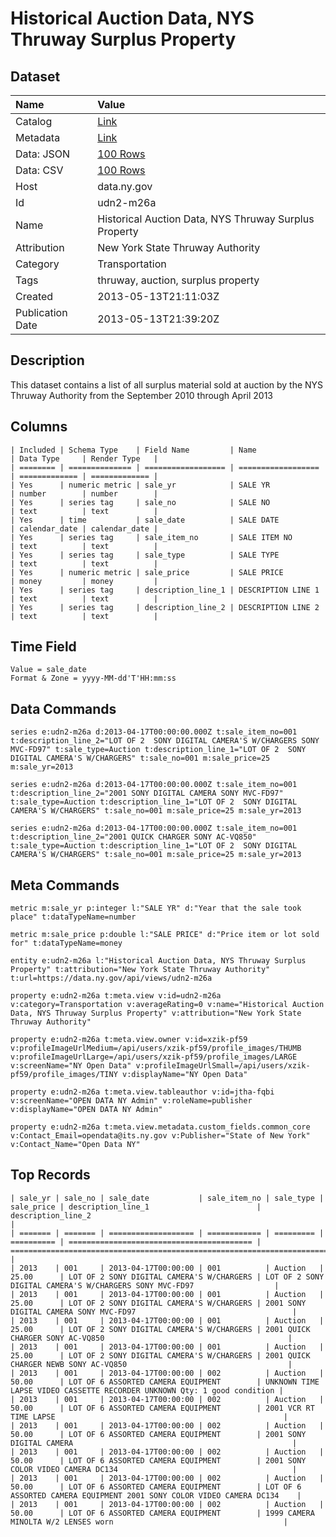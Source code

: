 # Historical Auction Data, NYS Thruway Surplus Property

## Dataset

| Name | Value |
| :--- | :---- |
| Catalog | [Link](https://catalog.data.gov/dataset/historical-auction-data-nys-thruway-surplus-property) |
| Metadata | [Link](https://data.ny.gov/api/views/udn2-m26a) |
| Data: JSON | [100 Rows](https://data.ny.gov/api/views/udn2-m26a/rows.json?max_rows=100) |
| Data: CSV | [100 Rows](https://data.ny.gov/api/views/udn2-m26a/rows.csv?max_rows=100) |
| Host | data.ny.gov |
| Id | udn2-m26a |
| Name | Historical Auction Data, NYS Thruway Surplus Property |
| Attribution | New York State Thruway Authority |
| Category | Transportation |
| Tags | thruway, auction, surplus property |
| Created | 2013-05-13T21:11:03Z |
| Publication Date | 2013-05-13T21:39:20Z |

## Description

This dataset contains a list of all surplus material sold at auction by the NYS Thruway Authority from the September 2010 through April 2013

## Columns

```ls
| Included | Schema Type    | Field Name         | Name               | Data Type     | Render Type   |
| ======== | ============== | ================== | ================== | ============= | ============= |
| Yes      | numeric metric | sale_yr            | SALE YR            | number        | number        |
| Yes      | series tag     | sale_no            | SALE NO            | text          | text          |
| Yes      | time           | sale_date          | SALE DATE          | calendar_date | calendar_date |
| Yes      | series tag     | sale_item_no       | SALE ITEM NO       | text          | text          |
| Yes      | series tag     | sale_type          | SALE TYPE          | text          | text          |
| Yes      | numeric metric | sale_price         | SALE PRICE         | money         | money         |
| Yes      | series tag     | description_line_1 | DESCRIPTION LINE 1 | text          | text          |
| Yes      | series tag     | description_line_2 | DESCRIPTION LINE 2 | text          | text          |
```

## Time Field

```ls
Value = sale_date
Format & Zone = yyyy-MM-dd'T'HH:mm:ss
```

## Data Commands

```ls
series e:udn2-m26a d:2013-04-17T00:00:00.000Z t:sale_item_no=001 t:description_line_2="LOT OF 2  SONY DIGITAL CAMERA'S W/CHARGERS SONY MVC-FD97" t:sale_type=Auction t:description_line_1="LOT OF 2  SONY DIGITAL CAMERA'S W/CHARGERS" t:sale_no=001 m:sale_price=25 m:sale_yr=2013

series e:udn2-m26a d:2013-04-17T00:00:00.000Z t:sale_item_no=001 t:description_line_2="2001 SONY DIGITAL CAMERA SONY MVC-FD97" t:sale_type=Auction t:description_line_1="LOT OF 2  SONY DIGITAL CAMERA'S W/CHARGERS" t:sale_no=001 m:sale_price=25 m:sale_yr=2013

series e:udn2-m26a d:2013-04-17T00:00:00.000Z t:sale_item_no=001 t:description_line_2="2001 QUICK CHARGER SONY AC-VQ850" t:sale_type=Auction t:description_line_1="LOT OF 2  SONY DIGITAL CAMERA'S W/CHARGERS" t:sale_no=001 m:sale_price=25 m:sale_yr=2013
```

## Meta Commands

```ls
metric m:sale_yr p:integer l:"SALE YR" d:"Year that the sale took place" t:dataTypeName=number

metric m:sale_price p:double l:"SALE PRICE" d:"Price item or lot sold for" t:dataTypeName=money

entity e:udn2-m26a l:"Historical Auction Data, NYS Thruway Surplus Property" t:attribution="New York State Thruway Authority" t:url=https://data.ny.gov/api/views/udn2-m26a

property e:udn2-m26a t:meta.view v:id=udn2-m26a v:category=Transportation v:averageRating=0 v:name="Historical Auction Data, NYS Thruway Surplus Property" v:attribution="New York State Thruway Authority"

property e:udn2-m26a t:meta.view.owner v:id=xzik-pf59 v:profileImageUrlMedium=/api/users/xzik-pf59/profile_images/THUMB v:profileImageUrlLarge=/api/users/xzik-pf59/profile_images/LARGE v:screenName="NY Open Data" v:profileImageUrlSmall=/api/users/xzik-pf59/profile_images/TINY v:displayName="NY Open Data"

property e:udn2-m26a t:meta.view.tableauthor v:id=jtha-fqbi v:screenName="OPEN DATA NY Admin" v:roleName=publisher v:displayName="OPEN DATA NY Admin"

property e:udn2-m26a t:meta.view.metadata.custom_fields.common_core v:Contact_Email=opendata@its.ny.gov v:Publisher="State of New York" v:Contact_Name="Open Data NY"
```

## Top Records

```ls
| sale_yr | sale_no | sale_date           | sale_item_no | sale_type | sale_price | description_line_1                        | description_line_2                                                       | 
| ======= | ======= | =================== | ============ | ========= | ========== | ========================================= | ======================================================================== | 
| 2013    | 001     | 2013-04-17T00:00:00 | 001          | Auction   | 25.00      | LOT OF 2 SONY DIGITAL CAMERA'S W/CHARGERS | LOT OF 2 SONY DIGITAL CAMERA'S W/CHARGERS SONY MVC-FD97                  | 
| 2013    | 001     | 2013-04-17T00:00:00 | 001          | Auction   | 25.00      | LOT OF 2 SONY DIGITAL CAMERA'S W/CHARGERS | 2001 SONY DIGITAL CAMERA SONY MVC-FD97                                   | 
| 2013    | 001     | 2013-04-17T00:00:00 | 001          | Auction   | 25.00      | LOT OF 2 SONY DIGITAL CAMERA'S W/CHARGERS | 2001 QUICK CHARGER SONY AC-VQ850                                         | 
| 2013    | 001     | 2013-04-17T00:00:00 | 001          | Auction   | 25.00      | LOT OF 2 SONY DIGITAL CAMERA'S W/CHARGERS | 2001 QUICK CHARGER NEWB SONY AC-VQ850                                    | 
| 2013    | 001     | 2013-04-17T00:00:00 | 002          | Auction   | 50.00      | LOT OF 6 ASSORTED CAMERA EQUIPMENT        | UNKNOWN TIME LAPSE VIDEO CASSETTE RECORDER UNKNOWN Qty: 1 good condition | 
| 2013    | 001     | 2013-04-17T00:00:00 | 002          | Auction   | 50.00      | LOT OF 6 ASSORTED CAMERA EQUIPMENT        | 2001 VCR RT TIME LAPSE                                                   | 
| 2013    | 001     | 2013-04-17T00:00:00 | 002          | Auction   | 50.00      | LOT OF 6 ASSORTED CAMERA EQUIPMENT        | 2001 SONY DIGITAL CAMERA                                                 | 
| 2013    | 001     | 2013-04-17T00:00:00 | 002          | Auction   | 50.00      | LOT OF 6 ASSORTED CAMERA EQUIPMENT        | 2001 SONY COLOR VIDEO CAMERA DC134                                       | 
| 2013    | 001     | 2013-04-17T00:00:00 | 002          | Auction   | 50.00      | LOT OF 6 ASSORTED CAMERA EQUIPMENT        | LOT OF 6 ASSORTED CAMERA EQUIPMENT 2001 SONY COLOR VIDEO CAMERA DC134    | 
| 2013    | 001     | 2013-04-17T00:00:00 | 002          | Auction   | 50.00      | LOT OF 6 ASSORTED CAMERA EQUIPMENT        | 1999 CAMERA MINOLTA W/2 LENSES worn                                      | 
```